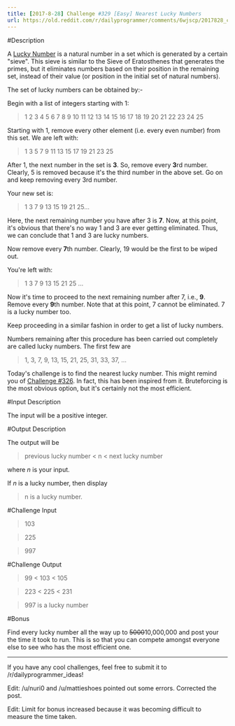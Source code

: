 ```yaml
---
title: [2017-8-28] Challenge #329 [Easy] Nearest Lucky Numbers
url: https://old.reddit.com/r/dailyprogrammer/comments/6wjscp/2017828_challenge_329_easy_nearest_lucky_numbers/
---
```


#Description

A [Lucky Number](https://en.wikipedia.org/wiki/Lucky_number) is a natural number in a set which is generated by a certain "sieve". This sieve is similar to the Sieve of Eratosthenes that generates the primes, but it eliminates numbers based on their position in the remaining set, instead of their value (or position in the initial set of natural numbers).

The set of lucky numbers can be obtained by:-

 
Begin with a list of integers starting with 1:

>1 2 3 4 5 6 7 8 9 10 11 12 13 14 15 16 17 18 19 20 21 22 23 24 25

Starting with 1, remove every other element (i.e. every even number) from this set. We are left with:

> 1 3 5 7 9 11 13 15 17 19 21 23 25

After 1, the next number in the set is **3**. So, remove every **3**rd number. Clearly, 5 is removed because it's the third number in the above set. Go on and keep removing every 3rd number.

Your new set is:

> 1 3 7 9 13 15 19 21 25...

Here, the next remaining number you have after 3 is **7**. Now, at this point, it's obvious that there's no way 1 and 3 are ever getting eliminated. Thus, we can conclude that 1 and 3 are lucky numbers. 

Now remove every **7**th number. Clearly, 19 would be the first to be wiped out. 

You're left with: 
 
> 1 3 7 9 13 15 21 25 ...

Now it's time to proceed to the next remaining number after 7, i.e., **9**. Remove every **9**th number. Note that at this point, 7 cannot be eliminated. 7 is a lucky number too. 

Keep proceeding in a similar fashion in order to get a list of lucky numbers.

Numbers remaining after this procedure has been carried out completely are called lucky numbers. The first few are
 
> 1, 3, 7, 9, 13, 15, 21, 25, 31, 33, 37, ...

Today's challenge is to find the nearest lucky number. This might remind you of [Challenge #326](https://redd.it/6s70oh). In fact, this has been inspired from it. Bruteforcing is the most obvious option, but it's certainly not the most efficient.

#Input Description

The input will be a positive integer.

#Output Description 

The output will be

> previous lucky number < n < next lucky number

where *n* is your input.

If  *n* is a lucky number, then display
> n is a lucky number.

#Challenge Input

> 103

> 225

> 997

#Challenge Output

> 99 < 103 < 105

> 223 < 225 < 231

> 997 is a lucky number

#Bonus 

Find every lucky number all the way up to ~~5000~~10,000,000 and post your the time it took to run. This is so that you can compete amongst everyone else to see who has the most efficient one.

-----

If you have any cool challenges, feel free to submit it to /r/dailyprogrammer_ideas!

Edit: /u/nuri0 and /u/mattieshoes pointed out some errors. Corrected the post. 

Edit: Limit for bonus increased because it was becoming difficult to measure the time taken. 